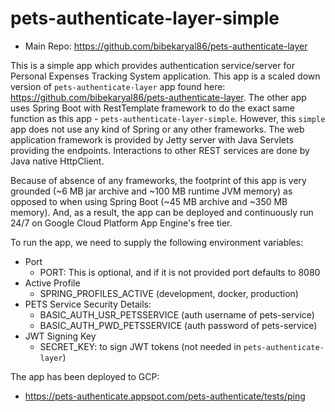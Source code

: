 # pets-authenticate-layer-simple

* Main Repo: https://github.com/bibekaryal86/pets-authenticate-layer

This is a simple app which provides authentication service/server for Personal Expenses Tracking System application.
This app is a scaled down version of `pets-authenticate-layer` app found
here: https://github.com/bibekaryal86/pets-authenticate-layer. The other app uses Spring Boot with RestTemplate
framework to do the exact same function as this app - `pets-authenticate-layer-simple`. However, this `simple` app does
not use any kind of Spring or any other frameworks. The web application framework is provided by Jetty server with Java
Servlets providing the endpoints. Interactions to other REST services are done by Java native HttpClient.

Because of absence of any frameworks, the footprint of this app is very grounded (~6 MB jar archive and ~100 MB runtime
JVM memory) as opposed to when using Spring Boot (~45 MB archive and ~350 MB memory). And, as a result, the app can be
deployed and continuously run 24/7 on Google Cloud Platform App Engine's free tier.

To run the app, we need to supply the following environment variables:

* Port
    * PORT: This is optional, and if it is not provided port defaults to 8080
* Active Profile
    * SPRING_PROFILES_ACTIVE (development, docker, production)
* PETS Service Security Details:
    * BASIC_AUTH_USR_PETSSERVICE (auth username of pets-service)
    * BASIC_AUTH_PWD_PETSSERVICE (auth password of pets-service)
* JWT Signing Key
    * SECRET_KEY: to sign JWT tokens (not needed in `pets-authenticate-layer`)

The app has been deployed to GCP:

* https://pets-authenticate.appspot.com/pets-authenticate/tests/ping
